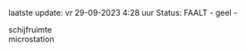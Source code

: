 laatste update: 
vr 29-09-2023  4:28   uur 
Status: FAALT - geel - 
<div class="service Y">schijfruimte</div><div class="service R">microstation</div>